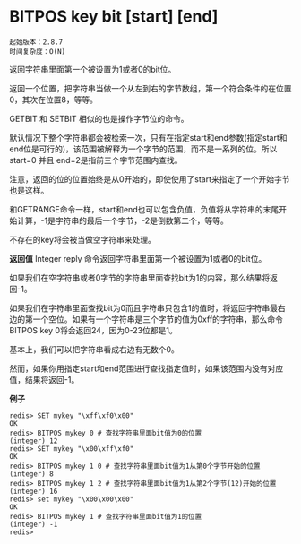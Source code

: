 # BITPOS key bit [start] [end]

    起始版本：2.8.7
    时间复杂度：O(N)

返回字符串里面第一个被设置为1或者0的bit位。

返回一个位置，把字符串当做一个从左到右的字节数组，第一个符合条件的在位置0，其次在位置8，等等。

GETBIT 和 SETBIT 相似的也是操作字节位的命令。

默认情况下整个字符串都会被检索一次，只有在指定start和end参数(指定start和end位是可行的)，该范围被解释为一个字节的范围，而不是一系列的位。所以start=0 并且 end=2是指前三个字节范围内查找。

注意，返回的位的位置始终是从0开始的，即使使用了start来指定了一个开始字节也是这样。

和GETRANGE命令一样，start和end也可以包含负值，负值将从字符串的末尾开始计算，-1是字符串的最后一个字节，-2是倒数第二个，等等。

不存在的key将会被当做空字符串来处理。

**返回值**
    Integer reply
    命令返回字符串里面第一个被设置为1或者0的bit位。

如果我们在空字符串或者0字节的字符串里面查找bit为1的内容，那么结果将返回-1。

如果我们在字符串里面查找bit为0而且字符串只包含1的值时，将返回字符串最右边的第一个空位。如果有一个字符串是三个字节的值为0xff的字符串，那么命令BITPOS key 0将会返回24，因为0-23位都是1。

基本上，我们可以把字符串看成右边有无数个0。

然而，如果你用指定start和end范围进行查找指定值时，如果该范围内没有对应值，结果将返回-1。

**例子**

```
redis> SET mykey "\xff\xf0\x00"
OK
redis> BITPOS mykey 0 # 查找字符串里面bit值为0的位置
(integer) 12
redis> SET mykey "\x00\xff\xf0"
OK
redis> BITPOS mykey 1 0 # 查找字符串里面bit值为1从第0个字节开始的位置
(integer) 8
redis> BITPOS mykey 1 2 # 查找字符串里面bit值为1从第2个字节(12)开始的位置
(integer) 16
redis> set mykey "\x00\x00\x00"
OK
redis> BITPOS mykey 1 # 查找字符串里面bit值为1的位置
(integer) -1
redis>
```
